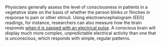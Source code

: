 Physicians generally assess the level of consciousness in patients in a vegetative state on the basis of whether the person blinks or flinches in response to pain or other stimuli. Using electroencephalogram (EEG) readings, for instance, researchers can also measure how the brain responds [when it is zapped with an electrical pulse](https://www.nature.com/news/metric-for-consciousness-tracks-waking-states-1.13556). A conscious brain will display much more complex, unpredictable electrical activity than one that is unconscious, which responds with simple, regular patterns.